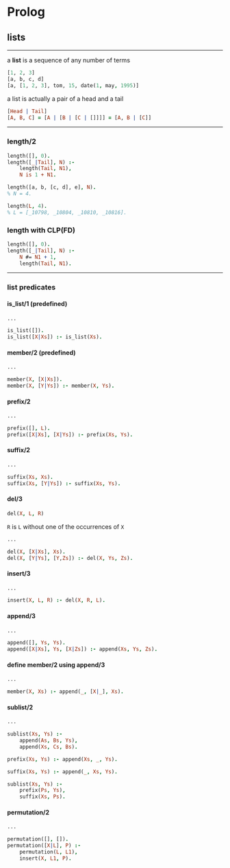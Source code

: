 # Prolog

## lists

---

a **list** is a sequence of any number of terms

```prolog
[1, 2, 3]
[a, b, c, d]
[a, [1, 2, 3], tom, 15, date(1, may, 1995)]
```

<!--vert-->

a list is actually a pair of a head and a tail

```prolog
[Head | Tail]
[A, B, C] = [A | [B | [C | []]]] = [A, B | [C]]
```

---

### length/2

```prolog
length([], 0).
length([_|Tail], N) :-
    length(Tail, N1),
    N is 1 + N1.
```

```prolog
length([a, b, [c, d], e], N).
% N = 4.

length(L, 4).
% L = [_10798, _10804, _10810, _10816].
```

<!--vert-->

### length with CLP(FD)

```prolog
length([], 0).
length([_|Tail], N) :-
    N #= N1 + 1,
    length(Tail, N1).
```

---

### list predicates

<!--vert-->

#### is_list/1 (predefined)

```prolog
...
```
<!-- .element: data-codeblock-editable data-language="text/x-prolog" -->

<!--vert-->

```prolog
is_list([]).
is_list([X|Xs]) :- is_list(Xs).
```

<!--vert-->

#### member/2 (predefined)

```prolog
...
```
<!-- .element: data-codeblock-editable data-language="text/x-prolog" -->

<!--vert-->

```prolog
member(X, [X|Xs]).
member(X, [Y|Ys]) :- member(X, Ys).
```

<!--vert-->

#### prefix/2

```prolog
...
```
<!-- .element: data-codeblock-editable data-language="text/x-prolog" -->

<!--vert-->

```prolog
prefix([], L).
prefix([X|Xs], [X|Ys]) :- prefix(Xs, Ys).
```

<!--vert-->

#### suffix/2

```prolog
...
```
<!-- .element: data-codeblock-editable data-language="text/x-prolog" -->

<!--vert-->

```prolog
suffix(Xs, Xs).
suffix(Xs, [Y|Ys]) :- suffix(Xs, Ys).
```

<!--vert-->

#### del/3

```prolog
del(X, L, R)
```

`R` is `L` without one of the occurrences of `X`

```prolog
...
```
<!-- .element: data-codeblock-editable data-language="text/x-prolog" -->

<!--vert-->

```prolog
del(X, [X|Xs], Xs).
del(X, [Y|Ys], [Y,Zs]) :- del(X, Ys, Zs).
```

<!--vert-->

#### insert/3

```prolog
...
```
<!-- .element: data-codeblock-editable data-language="text/x-prolog" -->

<!--vert-->

```prolog
insert(X, L, R) :- del(X, R, L).
```

<!--vert-->

#### append/3

```prolog
...
```
<!-- .element: data-codeblock-editable data-language="text/x-prolog" -->

<!--vert-->

```prolog
append([], Ys, Ys).
append([X|Xs], Ys, [X|Zs]) :- append(Xs, Ys, Zs).
```

<!--vert-->

#### define member/2 using append/3

```prolog
...
```
<!-- .element: data-codeblock-editable data-language="text/x-prolog" -->

<!--vert-->

```prolog
member(X, Xs) :- append(_, [X|_], Xs).
```

<!--vert-->

#### sublist/2

```prolog
...
```
<!-- .element: data-codeblock-editable data-language="text/x-prolog" -->

<!--vert-->

```prolog
sublist(Xs, Ys) :-
    append(As, Bs, Ys),
    append(Xs, Cs, Bs).
```

<!--vert-->

```prolog
prefix(Xs, Ys) :- append(Xs, _, Ys).

suffix(Xs, Ys) :- append(_, Xs, Ys).

sublist(Xs, Ys) :-
    prefix(Ps, Ys),
    suffix(Xs, Ps).
```

<!--vert-->

#### permutation/2

```prolog
...
```
<!-- .element: data-codeblock-editable data-language="text/x-prolog" -->

<!--vert-->

```prolog
permutation([], []).
permutation([X|L], P) :-
    permutation(L, L1),
    insert(X, L1, P).
```
